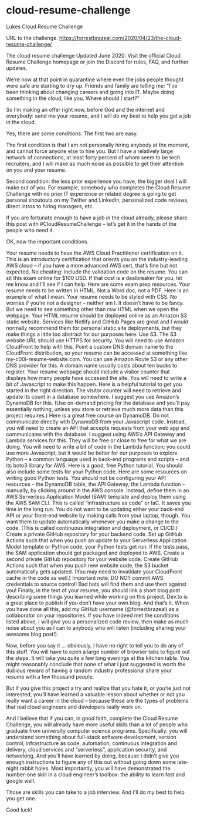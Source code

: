 # cloud-resume-challenge
Lukes Cloud Resume Challenge

URL to the challenge. https://forrestbrazeal.com/2020/04/23/the-cloud-resume-challenge/

The cloud resume challenge
Updated June 2020: Visit the official Cloud Resume Challenge homepage or join the Discord for rules, FAQ, and further updates.

We’re now at that point in quarantine where even the jobs people thought were safe are starting to dry up. Friends and family are telling me: “I’ve been thinking about changing careers and going into IT. Maybe doing something in the cloud, like you. Where should I start?”

So I’m making an offer right now, before God and the internet and everybody: send me your resume, and I will do my best to help you get a job in the cloud.

Yes, there are some conditions. The first two are easy.

The first condition is that I am not personally hiring anybody at the moment, and cannot force anyone else to hire you. But I have a relatively large network of connections, at least forty percent of whom seem to be tech recruiters, and I will make as much noise as possible to get their attention on you and your resume.

Second condition: the less prior experience you have, the bigger deal I will make out of you. For example, somebody who completes the Cloud Resume Challenge with no prior IT experience or related degree is going to get personal shoutouts on my Twitter and LinkedIn, personalized code reviews, direct intros to hiring managers, etc.

If you are fortunate enough to have a job in the cloud already, please share this post with #CloudResumeChallenge – let’s get it in the hands of the people who need it.

OK, now the important conditions.

Your resume needs to have the AWS Cloud Practitioner certification on it. This is an introductory certification that orients you on the industry-leading AWS cloud – if you have a more advanced AWS cert, that’s fine but not expected. No cheating: include the validation code on the resume. You can sit this exam online for $100 USD. If that cost is a dealbreaker for you, let me know and I’ll see if I can help. Here are some exam prep resources.
Your resume needs to be written in HTML. Not a Word doc, not a PDF. Here is an example of what I mean.
Your resume needs to be styled with CSS. No worries if you’re not a designer – neither am I. It doesn’t have to be fancy. But we need to see something other than raw HTML when we open the webpage.
Your HTML resume should be deployed online as an Amazon S3 static website. Services like Netlify and GitHub Pages are great and I would normally recommend them for personal static site deployments, but they make things a little too abstract for our purposes here. Use S3.
The S3 website URL should use HTTPS for security. You will need to use Amazon CloudFront to help with this.
Point a custom DNS domain name to the CloudFront distribution, so your resume can be accessed at something like my-c00l-resume-website.com. You can use Amazon Route 53 or any other DNS provider for this. A domain name usually costs about ten bucks to register.
Your resume webpage should include a visitor counter that displays how many people have accessed the site. You will need to write a bit of Javascript to make this happen. Here is a helpful tutorial to get you started in the right direction.
The visitor counter will need to retrieve and update its count in a database somewhere. I suggest you use Amazon’s DynamoDB for this. (Use on-demand pricing for the database and you’ll pay essentially nothing, unless you store or retrieve much more data than this project requires.) Here is a great free course on DynamoDB.
Do not communicate directly with DynamoDB from your Javascript code. Instead, you will need to create an API that accepts requests from your web app and communicates with the database. I suggest using AWS’s API Gateway and Lambda services for this. They will be free or close to free for what we are doing. You will need to write a bit of code in the Lambda function; you could use more Javascript, but it would be better for our purposes to explore Python – a common language used in back-end programs and scripts – and its boto3 library for AWS. Here is a good, free Python tutorial.
You should also include some tests for your Python code. Here are some resources on writing good Python tests.
You should not be configuring your API resources – the DynamoDB table, the API Gateway, the Lambda function – manually, by clicking around in the AWS console. Instead, define them in an AWS Serverless Application Model (SAM) template and deploy them using the AWS SAM CLI. This is called “infrastructure as code” or IaC. It saves you time in the long run.
You do not want to be updating either your back-end API or your front-end website by making calls from your laptop, though. You want them to update automatically whenever you make a change to the code. (This is called continuous integration and deployment, or CI/CD.) Create a private GitHub repository for your backend code. Set up GitHub Actions such that when you push an update to your Serverless Application Model template or Python code, your Python tests get run. If the tests pass, the SAM application should get packaged and deployed to AWS.
Create a second private GitHub repository for your website code. Create GitHub Actions such that when you push new website code, the S3 bucket automatically gets updated. (You may need to invalidate your CloudFront cache in the code as well.) Important note: DO NOT commit AWS credentials to source control! Bad hats will find them and use them against you!
Finally, in the text of your resume, you should link a short blog post describing some things you learned while working on this project. Dev.to is a great place to publish if you don’t have your own blog.
And that’s it. When you have done all this, add my GitHub username (@forrestbrazeal) as a collaborator on your repositories. If you have indeed met the conditions listed above, I will give you a personalized code review, then make as much noise about you as I can to anybody who will listen (including sharing your awesome blog post!).

Now, before you say it … obviously, I have no right to tell you to do any of this stuff. You will have to open a large number of browser tabs to figure out the steps. It will take you quite a few long evenings at the kitchen table. You might reasonably conclude that none of what I just suggested is worth the dubious reward of having a random industry professional share your resume with a few thousand people.

But if you give this project a try and realize that you hate it, or you’re just not interested, you’ll have learned a valuable lesson about whether or not you really want a career in the cloud – because these are the types of problems that real cloud engineers and developers really work on.

And I believe that if you can, in good faith, complete the Cloud Resume Challenge, you will already have more useful skills than a lot of people who graduate from university computer science programs. Specifically: you will understand something about full-stack software development, version control, infrastructure as code, automation, continuous integration and delivery, cloud services and “serverless”, application security, and networking. And you’ll have learned by doing, because I didn’t give you enough instructions to figure any of this out without going down some late-night rabbit holes. Most importantly, you will have demonstrated the number-one skill in a cloud engineer’s toolbox: the ability to learn fast and google well.

Those are skills you can take to a job interview. And I’ll do my best to help you get one.

Good luck!
